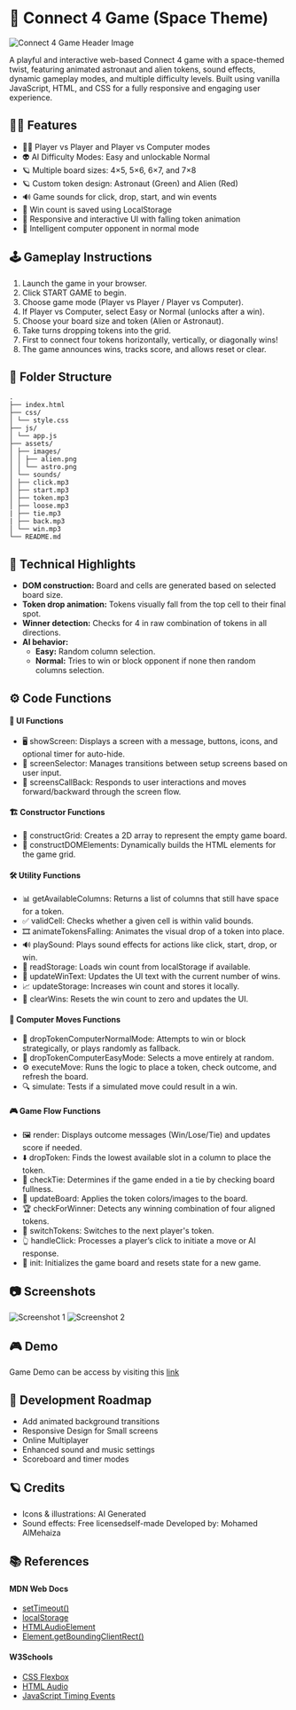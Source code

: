 # 🚀 Connect 4 Game (Space Theme)

![Connect 4 Game Header Image](./assets/images/header.png)

A playful and interactive web-based Connect 4 game with a space-themed twist, featuring animated astronaut and alien tokens, sound effects, dynamic gameplay modes, and multiple difficulty levels. Built using vanilla JavaScript, HTML, and CSS for a fully responsive and engaging user experience.

## 🧑‍💻 Features
- 🧑‍🚀 Player vs Player and Player vs Computer modes
- 👽 AI Difficulty Modes: Easy and unlockable Normal
- 🪐 Multiple board sizes: 4×5, 5×6, 6×7, and 7×8
- 🪐 Custom token design: Astronaut (Green) and Alien (Red)
- 🔊 Game sounds for click, drop, start, and win events
- 💾 Win count is saved using LocalStorage
- 📱 Responsive and interactive UI with falling token animation
- 🧠 Intelligent computer opponent in normal mode

## 🕹️ Gameplay Instructions
1. Launch the game in your browser.
2. Click START GAME to begin.
3. Choose game mode (Player vs Player / Player vs Computer).
4. If Player vs Computer, select Easy or Normal (unlocks after a win).
5. Choose your board size and token (Alien or Astronaut).
6. Take turns dropping tokens into the grid.
7. First to connect four tokens horizontally, vertically, or diagonally wins!
8. The game announces wins, tracks score, and allows reset or clear.

## 📁 Folder Structure
```plaintext
.
├── index.html
├── css/
│ └── style.css
├── js/
│ └── app.js
├── assets/
│ ├── images/
│ │ ├── alien.png
│ │ └── astro.png
│ └── sounds/
│ ├── click.mp3
│ ├── start.mp3
│ ├── token.mp3
│ ├── loose.mp3
| ├── tie.mp3
| ├── back.mp3
│ └── win.mp3
└── README.md
```

## 🧠 Technical Highlights
- **DOM construction:** Board and cells are generated based on selected board size.
- **Token drop animation:** Tokens visually fall from the top cell to their final spot.
- **Winner detection:** Checks for 4 in raw combination of tokens in all directions.
- **AI behavior:**
    - **Easy:** Random column selection.
    - **Normal:** Tries to win or block opponent if none then random columns selection.

## ⚙️ Code Functions
#### 🎨 UI Functions
- 🖥️ showScreen: Displays a screen with a message, buttons, icons, and optional timer for auto-hide.
- 🔀 screenSelector: Manages transitions between setup screens based on user input.
- 🧭 screensCallBack: Responds to user interactions and moves forward/backward through the screen flow.

#### 🏗️ Constructor Functions
- 📐 constructGrid: Creates a 2D array to represent the empty game board.
- 🧱 constructDOMElements: Dynamically builds the HTML elements for the game grid.

#### 🛠️ Utility Functions
- 📊 getAvailableColumns: Returns a list of columns that still have space for a token.
- ✅ validCell: Checks whether a given cell is within valid bounds.
- 🎞️ animateTokensFalling: Animates the visual drop of a token into place.
- 🔊 playSound: Plays sound effects for actions like click, start, drop, or win.
- 💾 readStorage: Loads win count from localStorage if available.
- 📝 updateWinText: Updates the UI text with the current number of wins.
- 📈 updateStorage: Increases win count and stores it locally.
- 🧹 clearWins: Resets the win count to zero and updates the UI.

#### 🤖 Computer Moves Functions
- 🧠 dropTokenComputerNormalMode: Attempts to win or block strategically, or plays randomly as fallback.
- 🎲 dropTokenComputerEasyMode: Selects a move entirely at random.
- ⚙️ executeMove: Runs the logic to place a token, check outcome, and refresh the board.
- 🔍 simulate: Tests if a simulated move could result in a win.

#### 🎮 Game Flow Functions
- 🖼️ render: Displays outcome messages (Win/Lose/Tie) and updates score if needed.
- ⬇️ dropToken: Finds the lowest available slot in a column to place the token.
- 🤝 checkTie: Determines if the game ended in a tie by checking board fullness.
- 🎨 updateBoard: Applies the token colors/images to the board.
- 🏆 checkForWinner: Detects any winning combination of four aligned tokens.
- 🔄 switchTokens: Switches to the next player's token.
- 👆 handleClick: Processes a player’s click to initiate a move or AI response.
- 🚀 init: Initializes the game board and resets state for a new game.

## 📷 Screenshots
![Screenshot 1](./assets/images/screenshots/screenshot1.png)
![Screenshot 2](./assets/images/screenshots/screenshot2.png)

## 🎮 Demo
Game Demo can be access by visiting this [link](https://mjassim2030.github.io/Connect-4/)

## 📌 Development Roadmap
- Add animated background transitions
- Responsive Design for Small screens
- Online Multiplayer 
- Enhanced sound and music settings
- Scoreboard and timer modes

## 🪐 Credits
- Icons & illustrations: AI Generated
- Sound effects: Free licensedself-made
Developed by: Mohamed AlMehaiza

## 📚 References

#### MDN Web Docs
- [setTimeout()](https://developer.mozilla.org/en-US/docs/Web/API/setTimeout)
- [localStorage](https://developer.mozilla.org/en-US/docs/Web/API/Window/localStorage)
- [HTMLAudioElement](https://developer.mozilla.org/en-US/docs/Web/API/HTMLAudioElement)
- [Element.getBoundingClientRect()](https://developer.mozilla.org/en-US/docs/Web/API/Element/getBoundingClientRect)

#### W3Schools
- [CSS Flexbox](https://www.w3schools.com/css/css3_flexbox.asp)
- [HTML Audio](https://www.w3schools.com/tags/tag_audio.asp)
- [JavaScript Timing Events](https://www.w3schools.com/js/js_timing.asp)